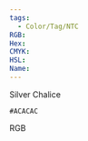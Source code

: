 ```yaml
---
tags:
  - Color/Tag/NTC
RGB:
Hex:
CMYK:
HSL:
Name:
---
```

Silver Chalice
```palette
#ACACAC
```
RGB
